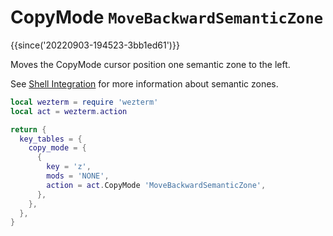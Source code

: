 # CopyMode `MoveBackwardSemanticZone`

{{since('20220903-194523-3bb1ed61')}}

Moves the CopyMode cursor position one semantic zone to the left.

See [Shell Integration](../../../../shell-integration.md) for more information
about semantic zones.

```lua
local wezterm = require 'wezterm'
local act = wezterm.action

return {
  key_tables = {
    copy_mode = {
      {
        key = 'z',
        mods = 'NONE',
        action = act.CopyMode 'MoveBackwardSemanticZone',
      },
    },
  },
}
```

